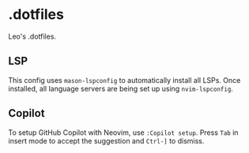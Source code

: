 # .dotfiles

Leo's .dotfiles.

## LSP

This config uses `mason-lspconfig` to automatically install all LSPs. Once installed, all language servers are being set up using `nvim-lspconfig`.

## Copilot

To setup GitHub Copilot with Neovim, use `:Copilot setup`. Press `Tab` in insert mode to accept the suggestion and `Ctrl-]` to dismiss.
